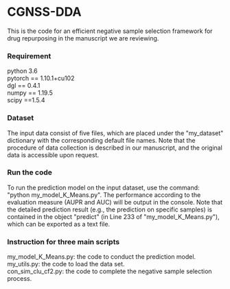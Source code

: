 # CGNSS-DDA

This is the code for an efficient negative sample selection framework for drug repurposing in the manuscript we are reviewing.

### Requirement
python 3.6  
pytorch == 1.10.1+cu102  
dgl == 0.4.1  
numpy == 1.19.5  
scipy ==1.5.4  


### Dataset
The input data consist of five files, which are placed under the "my_dataset" dictionary with the corresponding default file names. 
Note that the procedure of data collection is described in our manuscript, and the original data is accessible upon request.

### Run the code
To run the prediction model on the input dataset, use the command: "python my_model_K_Means.py". The performance according to the evaluation measure (AUPR and AUC) will be output in the console.
Note that the detailed prediction result (e.g., the prediction on specific samples) is contained in the object "predict" (in Line 233 of "my_model_K_Means.py"), which can be exported as a text file.


### Instruction for three main scripts
my_model_K_Means.py: the code to conduct the prediction model. 
my_utils.py: the code to load the data set.  
con_sim_clu_cf2.py: the code to complete the negative sample selection process.

